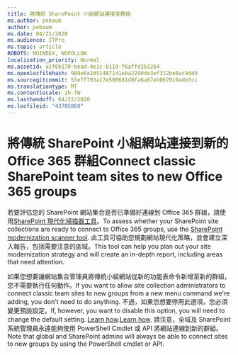 ```yaml
---
title: 將傳統 SharePoint 小組網站連接至群組
ms.author: pebaum
author: pebaum
ms.date: 04/21/2020
ms.audience: ITPro
ms.topic: article
ROBOTS: NOINDEX, NOFOLLOW
localization_priority: Normal
ms.assetid: a1f6b170-bead-4e1c-b119-f6affd2b2264
ms.openlocfilehash: 989e6a2d51487141eba2290de3ef312be6ac8dd8
ms.sourcegitcommit: 55eff703a17e500681d8fa6a87eb067019ade3cc
ms.translationtype: MT
ms.contentlocale: zh-TW
ms.lasthandoff: 04/22/2020
ms.locfileid: "43705868"
---
```

# <a name="connect-classic-sharepoint-team-sites-to-new-office-365-groups"></a><span data-ttu-id="e8c24-102">將傳統 SharePoint 小組網站連接到新的 Office 365 群組</span><span class="sxs-lookup"><span data-stu-id="e8c24-102">Connect classic SharePoint team sites to new Office 365 groups</span></span>

<span data-ttu-id="e8c24-103">若要評估您的 SharePoint 網站集合是否已準備好連線到 Office 365 群組，請使用[SharePoint 現代化掃描器工具](https://go.microsoft.com/fwlink/?linkid=873066)。</span><span class="sxs-lookup"><span data-stu-id="e8c24-103">To assess whether your SharePoint site collections are ready to connect to Office 365 groups, use the [SharePoint modernization scanner tool](https://go.microsoft.com/fwlink/?linkid=873066).</span></span> <span data-ttu-id="e8c24-104">此工具可協助您規劃網站現代化策略，並會建立深入報告，包括需要注意的區域。</span><span class="sxs-lookup"><span data-stu-id="e8c24-104">This tool can help you plan out your site modernization strategy and will create an in-depth report, including areas that need attention.</span></span>
  
<span data-ttu-id="e8c24-105">如果您想要讓網站集合管理員將傳統小組網站從新的功能表命令新增至新的群組，您不需要執行任何動作。</span><span class="sxs-lookup"><span data-stu-id="e8c24-105">If you want to allow site collection administrators to connect classic team sites to new groups from a new menu command we're adding, you don't need to do anything.</span></span> <span data-ttu-id="e8c24-106">不過，如果您想要停用此選項，您必須變更預設設定。</span><span class="sxs-lookup"><span data-stu-id="e8c24-106">If, however, you want to disable this option, you will need to change the default setting.</span></span> <span data-ttu-id="e8c24-107">[Learn how](https://go.microsoft.com/fwlink/?linkid=2004316).</span><span class="sxs-lookup"><span data-stu-id="e8c24-107">[Learn how](https://go.microsoft.com/fwlink/?linkid=2004316).</span></span> <span data-ttu-id="e8c24-108">請注意，全域及 SharePoint 系統管理員永遠能夠使用 PowerShell Cmdlet 或 API 將網站連線到新的群組。</span><span class="sxs-lookup"><span data-stu-id="e8c24-108">Note that global and SharePoint admins will always be able to connect sites to new groups by using the PowerShell cmdlet or API.</span></span>
  

